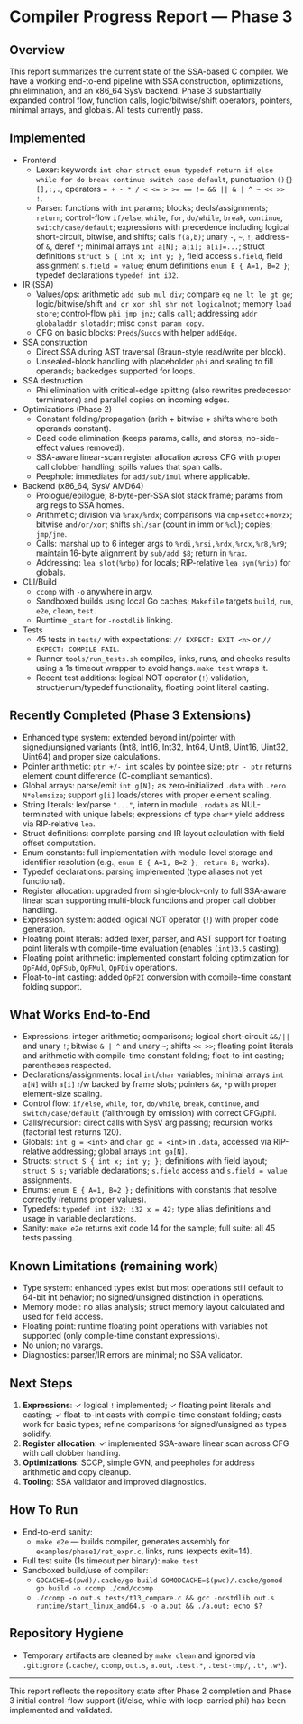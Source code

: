 # Compiler Progress Report — Phase 3

## Overview

This report summarizes the current state of the SSA-based C compiler. We have a working end-to-end pipeline with SSA construction, optimizations, phi elimination, and an x86_64 SysV backend. Phase 3 substantially expanded control flow, function calls, logic/bitwise/shift operators, pointers, minimal arrays, and globals. All tests currently pass.

## Implemented

- Frontend
  - Lexer: keywords `int char struct enum typedef return if else while for do break continue switch case default`, punctuation `(){}[],:;.`, operators `= + - * / < <= > >= == != && || & | ^ ~ << >> !`.
  - Parser: functions with `int` params; blocks; decls/assignments; `return`; control-flow `if/else`, `while`, `for`, `do/while`, `break`, `continue`, `switch/case/default`; expressions with precedence including logical short-circuit, bitwise, and shifts; calls `f(a,b)`; unary `-`, `~`, `!`, address-of `&`, deref `*`; minimal arrays `int a[N]; a[i]; a[i]=...`; struct definitions `struct S { int x; int y; }`, field access `s.field`, field assignment `s.field = value`; enum definitions `enum E { A=1, B=2 }`; typedef declarations `typedef int i32`.
- IR (SSA)
  - Values/ops: arithmetic `add sub mul div`; compare `eq ne lt le gt ge`; logic/bitwise/shift `and or xor shl shr not logicalnot`; memory `load store`; control-flow `phi jmp jnz`; calls `call`; addressing `addr globaladdr slotaddr`; misc `const param copy`.
  - CFG on basic blocks: `Preds`/`Succs` with helper `addEdge`.
- SSA construction
  - Direct SSA during AST traversal (Braun-style read/write per block).
  - Unsealed-block handling with placeholder `phi` and sealing to fill operands; backedges supported for loops.
- SSA destruction
  - Phi elimination with critical-edge splitting (also rewrites predecessor terminators) and parallel copies on incoming edges.
- Optimizations (Phase 2)
  - Constant folding/propagation (arith + bitwise + shifts where both operands constant).
  - Dead code elimination (keeps params, calls, and stores; no-side-effect values removed).
  - SSA-aware linear-scan register allocation across CFG with proper call clobber handling; spills values that span calls.
  - Peephole: immediates for `add/sub/imul` where applicable.
- Backend (x86_64, SysV AMD64)
  - Prologue/epilogue; 8-byte-per-SSA slot stack frame; params from arg regs to SSA homes.
  - Arithmetic; division via `%rax/%rdx`; comparisons via `cmp`+`setcc`+`movzx`; bitwise `and/or/xor`; shifts `shl/sar` (count in imm or `%cl`); copies; `jmp/jne`.
  - Calls: marshal up to 6 integer args to `%rdi,%rsi,%rdx,%rcx,%r8,%r9`; maintain 16-byte alignment by `sub/add $8`; return in `%rax`.
  - Addressing: `lea slot(%rbp)` for locals; RIP-relative `lea sym(%rip)` for globals.
- CLI/Build
  - `ccomp` with `-o` anywhere in argv.
  - Sandboxed builds using local Go caches; `Makefile` targets `build`, `run`, `e2e`, `clean`, `test`.
  - Runtime `_start` for `-nostdlib` linking.
- Tests
  - 45 tests in `tests/` with expectations: `// EXPECT: EXIT <n>` or `// EXPECT: COMPILE-FAIL`.
  - Runner `tools/run_tests.sh` compiles, links, runs, and checks results using a 1s timeout wrapper to avoid hangs. `make test` wraps it.
  - Recent test additions: logical NOT operator (`!`) validation, struct/enum/typedef functionality, floating point literal casting.

## Recently Completed (Phase 3 Extensions)

- Enhanced type system: extended beyond int/pointer with signed/unsigned variants (Int8, Int16, Int32, Int64, Uint8, Uint16, Uint32, Uint64) and proper size calculations.
- Pointer arithmetic: `ptr +/- int` scales by pointee size; `ptr - ptr` returns element count difference (C-compliant semantics).
- Global arrays: parse/emit `int g[N];` as zero-initialized `.data` with `.zero N*elemsize`; support `g[i]` loads/stores with proper element scaling.
- String literals: lex/parse `"..."`, intern in module `.rodata` as NUL-terminated with unique labels; expressions of type `char*` yield address via RIP-relative `lea`.
- Struct definitions: complete parsing and IR layout calculation with field offset computation.
- Enum constants: full implementation with module-level storage and identifier resolution (e.g., `enum E { A=1, B=2 }; return B;` works).
- Typedef declarations: parsing implemented (type aliases not yet functional).
- Register allocation: upgraded from single-block-only to full SSA-aware linear scan supporting multi-block functions and proper call clobber handling.
- Expression system: added logical NOT operator (`!`) with proper code generation.
- Floating point literals: added lexer, parser, and AST support for floating point literals with compile-time evaluation (enables `(int)3.5` casting).
- Floating point arithmetic: implemented constant folding optimization for `OpFAdd`, `OpFSub`, `OpFMul`, `OpFDiv` operations.
- Float-to-int casting: added `OpF2I` conversion with compile-time constant folding support.

## What Works End-to-End

- Expressions: integer arithmetic; comparisons; logical short-circuit `&&/||` and unary `!`; bitwise `& | ^` and unary `~`; shifts `<< >>`; floating point literals and arithmetic with compile-time constant folding; float-to-int casting; parentheses respected.
- Declarations/assignments: local `int`/`char` variables; minimal arrays `int a[N]` with `a[i]` r/w backed by frame slots; pointers `&x`, `*p` with proper element-size scaling.
- Control flow: `if/else`, `while`, `for`, `do/while`, `break`, `continue`, and `switch/case/default` (fallthrough by omission) with correct CFG/phi.
- Calls/recursion: direct calls with SysV arg passing; recursion works (factorial test returns 120).
- Globals: `int g = <int>` and `char gc = <int>` in `.data`, accessed via RIP-relative addressing; global arrays `int ga[N]`.
- Structs: `struct S { int x; int y; };` definitions with field layout; `struct S s;` variable declarations; `s.field` access and `s.field = value` assignments.
- Enums: `enum E { A=1, B=2 };` definitions with constants that resolve correctly (returns proper values).
- Typedefs: `typedef int i32; i32 x = 42;` type alias definitions and usage in variable declarations.
- Sanity: `make e2e` returns exit code 14 for the sample; full suite: all 45 tests passing.

## Known Limitations (remaining work)

- Type system: enhanced types exist but most operations still default to 64-bit int behavior; no signed/unsigned distinction in operations.
- Memory model: no alias analysis; struct memory layout calculated and used for field access.
- Floating point: runtime floating point operations with variables not supported (only compile-time constant expressions).
- No union; no varargs.
- Diagnostics: parser/IR errors are minimal; no SSA validator.

## Next Steps

1. **Expressions**: ✓ logical `!` implemented; ✓ floating point literals and casting; ✓ float-to-int casts with compile-time constant folding; casts work for basic types; refine comparisons for signed/unsigned as types solidify.
2. **Register allocation**: ✓ implemented SSA-aware linear scan across CFG with call clobber handling.
3. **Optimizations**: SCCP, simple GVN, and peepholes for address arithmetic and copy cleanup.
4. **Tooling**: SSA validator and improved diagnostics.

## How To Run

- End-to-end sanity:
  - `make e2e` — builds compiler, generates assembly for `examples/phase1/ret_expr.c`, links, runs (expects exit=14).
- Full test suite (1s timeout per binary): `make test`
- Sandboxed build/use of compiler:
  - `GOCACHE=$(pwd)/.cache/go-build GOMODCACHE=$(pwd)/.cache/gomod go build -o ccomp ./cmd/ccomp`
  - `./ccomp -o out.s tests/t13_compare.c && gcc -nostdlib out.s runtime/start_linux_amd64.s -o a.out && ./a.out; echo $?`

## Repository Hygiene

- Temporary artifacts are cleaned by `make clean` and ignored via `.gitignore` (`.cache/`, `ccomp`, `out.s`, `a.out`, `.test.*`, `.test-tmp/`, `.t*`, `.w*`).

---

This report reflects the repository state after Phase 2 completion and Phase 3 initial control-flow support (if/else, while with loop-carried phi) has been implemented and validated.
